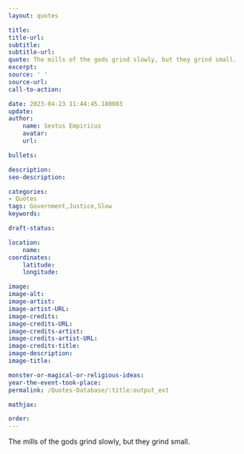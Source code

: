 ```yaml
---
layout: quotes

title:
title-url:
subtitle:
subtitle-url:
quote: The mills of the gods grind slowly, but they grind small.
excerpt:
source: ' '
source-url:
call-to-action:

date: 2023-04-23 11:44:45.180083
update:
author:
    name: Sextus Empiricus
    avatar:
    url:

bullets:

description:
seo-description:

categories:
- Quotes
tags: Government,Justice,Slow
keywords:

draft-status:

location:
    name:
coordinates:
    latitude:
    longitude:

image:
image-alt:
image-artist:
image-artist-URL:
image-credits:
image-credits-URL:
image-credits-artist:
image-credits-artist-URL:
image-credits-title:
image-description:
image-title:

monster-or-magical-or-religious-ideas:
year-the-event-took-place:
permalink: /Quotes-Database/:title:output_ext

mathjax:

order:
---
```

The mills of the gods grind slowly, but they grind small.
